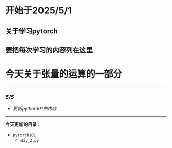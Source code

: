 # **开始于2025/5/1**
## 关于学习pytorch
## 要把每次学习的内容列在这里
# 今天关于张量的运算的一部分


---
### ***5/5***
- *更新python101的内容*
---
**今天更新的目录：**
- `pytorch101`
    - `day_2.py`
